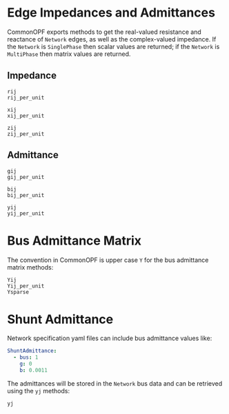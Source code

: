 # Edge Impedances and Admittances
CommonOPF exports methods to get the real-valued resistance and reactance of `Network` edges,
as well as the complex-valued impedance. If the `Network` is `SinglePhase` then scalar values are
returned; if the `Network` is `MultiPhase` then matrix values are returned. 

## Impedance
```@docs
rij
rij_per_unit

xij
xij_per_unit

zij
zij_per_unit
```


## Admittance
```@docs
gij
gij_per_unit

bij
bij_per_unit

yij
yij_per_unit
```

# Bus Admittance Matrix
The convention in CommonOPF is upper case `Y` for the bus admittance matrix methods:
```@docs
Yij
Yij_per_unit
Ysparse
```

# Shunt Admittance
Network specification yaml files can include bus admittance values like:
```yaml
ShuntAdmittance:
  - bus: 1
    g: 0
    b: 0.0011
```
The admittances will be stored in the `Network` bus data and can be retrieved using the `yj`
methods:
```@docs
yj
```